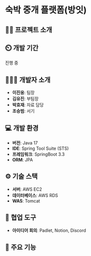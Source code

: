 # 숙박 중개 플랫폼(방잇)

## 👨‍🏫 프로젝트 소개


## ⏲️ 개발 기간
진행 중

## 🧑‍🤝‍🧑 개발자 소개
- **이진웅**: 팀장
- **김유진**: 부팀장
- **박효재**: 자료 담당
- **조승범**: 서기

## 💻 개발 환경
- **버전**: Java 17
- **IDE**: Spring Tool Suite (STS)
- **프레임워크**: SpringBoot 3.3
- **ORM**: JPA

## ⚙️ 기술 스택
- **서버**: AWS EC2
- **데이터베이스**: AWS RDS
- **WAS**: Tomcat

## 💼 협업 도구
- **아이디어 회의**: Padlet, Notion, Discord

## 📌 주요 기능
